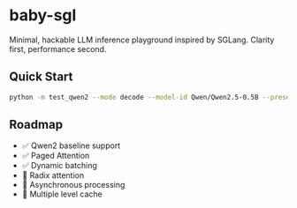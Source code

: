 # baby-sgl

Minimal, hackable LLM inference playground inspired by SGLang. Clarity first, performance second.

## Quick Start

```bash
python -m test_qwen2 --mode decode --model-id Qwen/Qwen2.5-0.5B --preset cn --max-new-tokens 64 --do-sample --temperature 0.7 --top-k 40 --top-p 0.9
```

## Roadmap

- ✅ Qwen2 baseline support
- ✅ Paged Attention
- ✅ Dynamic batching
- 🚧 Radix attention
- 🚧 Asynchronous processing
- 🚧 Multiple level cache
